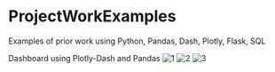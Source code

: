 # ProjectWorkExamples
Examples of prior work using Python, Pandas, Dash, Plotly, Flask, SQL

Dashboard using Plotly-Dash and Pandas
![1](https://user-images.githubusercontent.com/49729977/111678075-1b459800-87dd-11eb-9be1-7ba600e7cbc7.png)
![2](https://user-images.githubusercontent.com/49729977/111678080-1d0f5b80-87dd-11eb-8792-e2a0bda50381.png)
![3](https://user-images.githubusercontent.com/49729977/111678085-1e408880-87dd-11eb-8399-87d2f92fa28a.png)
